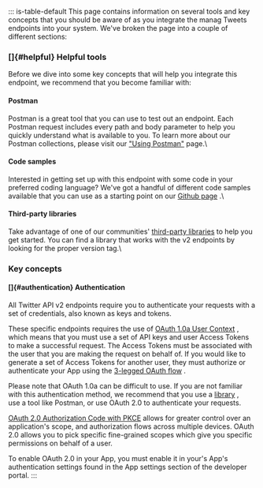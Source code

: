 ::: is-table-default
This page contains information on several tools and key concepts that
you should be aware of as you integrate the manag Tweets endpoints into
your system. We've broken the page into a couple of different sections:

### []{#helpful} Helpful tools

Before we dive into some key concepts that will help you integrate this
endpoint, we recommend that you become familiar with:

#### Postman

Postman is a great tool that you can use to test out an endpoint. Each
Postman request includes every path and body parameter to help you
quickly understand what is available to you. To learn more about our
Postman collections, please visit our [\"Using
Postman\"](/en/docs/tools-and-libraries/using-postman) page.\

#### Code samples

Interested in getting set up with this endpoint with some code in your
preferred coding language? We've got a handful of different code samples
available that you can use as a starting point on our [Github
page](https://github.com/twitterdev/Twitter-API-v2-sample-code) .\

#### Third-party libraries

Take advantage of one of our communities' [third-party
libraries](/en/docs/twitter-api/tools-and-libraries) to help you get
started. You can find a library that works with the v2 endpoints by
looking for the proper version tag.\

### Key concepts

#### []{#authentication} Authentication

All Twitter API v2 endpoints require you to authenticate your requests
with a set of credentials, also known as keys and tokens.

These specific endpoints requires the use of [OAuth 1.0a User
Context](/en/docs/authentication/oauth-1-0a) , which means that you must
use a set of API keys and user Access Tokens to make a successful
request. The Access Tokens must be associated with the user that you are
making the request on behalf of. If you would like to generate a set of
Access Tokens for another user, they must authorize or authenticate your
App using the [3-legged OAuth
flow](/en/docs/authentication/oauth-1-0a/obtaining-user-access-tokens) .

Please note that OAuth 1.0a can be difficult to use. If you are not
familiar with this authentication method, we recommend that you use a
[library](/content/en/docs/twitter-api/tools-and-libraries) , use a tool
like Postman, or use OAuth 2.0 to authenticate your requests.

[OAuth 2.0 Authorization Code with
PKCE](https://developer.twitter.com/en/docs/authentication/oauth-2-0/authorization-code)
allows for greater control over an application's scope, and
authorization flows across multiple devices. OAuth 2.0 allows you to
pick specific fine-grained scopes which give you specific permissions on
behalf of a user.

To enable OAuth 2.0 in your App, you must enable it in your's App's
authentication settings found in the App settings section of the
developer portal.
:::
